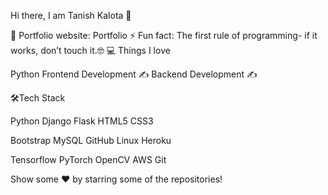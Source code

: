 Hi there, I am Tanish Kalota 👋


🎯 Portfolio website: Portfolio
⚡ Fun fact: The first rule of programming- if it works, don’t touch it.🤓
💻 Things I love

Python 
Frontend  Development ✍
Backend Development ✍️




🛠Tech Stack

Python Django Flask HTML5 CSS3

Bootstrap MySQL GitHub Linux Heroku

Tensorflow PyTorch OpenCV AWS Git

Show some  ❤️  by starring some of the repositories!
